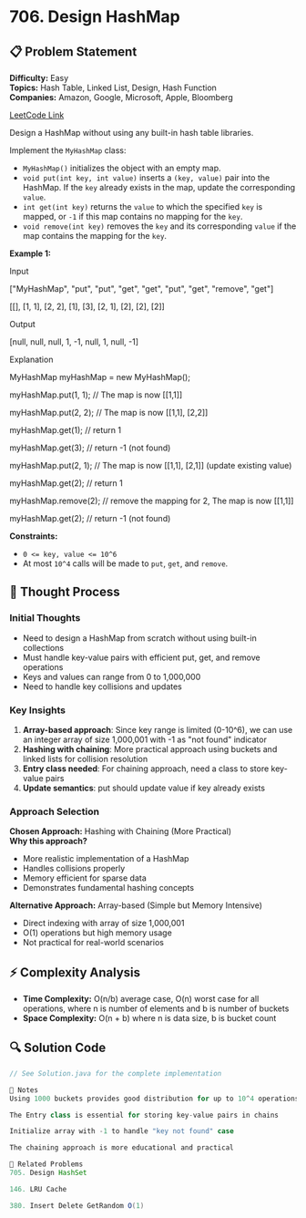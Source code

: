 # 706. Design HashMap

## 📋 Problem Statement
**Difficulty:** Easy  
**Topics:** Hash Table, Linked List, Design, Hash Function  
**Companies:** Amazon, Google, Microsoft, Apple, Bloomberg

[LeetCode Link](https://leetcode.com/problems/design-hashmap/)

Design a HashMap without using any built-in hash table libraries.

Implement the `MyHashMap` class:

- `MyHashMap()` initializes the object with an empty map.
- `void put(int key, int value)` inserts a `(key, value)` pair into the HashMap. If the `key` already exists in the map, update the corresponding `value`.
- `int get(int key)` returns the `value` to which the specified `key` is mapped, or `-1` if this map contains no mapping for the `key`.
- `void remove(int key)` removes the `key` and its corresponding `value` if the map contains the mapping for the `key`.

**Example 1:**

Input

["MyHashMap", "put", "put", "get", "get", "put", "get", "remove", "get"]

[[], [1, 1], [2, 2], [1], [3], [2, 1], [2], [2], [2]]

Output

[null, null, null, 1, -1, null, 1, null, -1]

Explanation

MyHashMap myHashMap = new MyHashMap();

myHashMap.put(1, 1); // The map is now [[1,1]]

myHashMap.put(2, 2); // The map is now [[1,1], [2,2]]

myHashMap.get(1); // return 1

myHashMap.get(3); // return -1 (not found)

myHashMap.put(2, 1); // The map is now [[1,1], [2,1]] (update existing value)

myHashMap.get(2); // return 1

myHashMap.remove(2); // remove the mapping for 2, The map is now [[1,1]]

myHashMap.get(2); // return -1 (not found)


**Constraints:**
- `0 <= key, value <= 10^6`
- At most `10^4` calls will be made to `put`, `get`, and `remove`.

## 🧠 Thought Process

### Initial Thoughts
- Need to design a HashMap from scratch without using built-in collections
- Must handle key-value pairs with efficient put, get, and remove operations
- Keys and values can range from 0 to 1,000,000
- Need to handle key collisions and updates

### Key Insights
1. **Array-based approach**: Since key range is limited (0-10^6), we can use an integer array of size 1,000,001 with -1 as "not found" indicator
2. **Hashing with chaining**: More practical approach using buckets and linked lists for collision resolution
3. **Entry class needed**: For chaining approach, need a class to store key-value pairs
4. **Update semantics**: put should update value if key already exists

### Approach Selection
**Chosen Approach:** Hashing with Chaining (More Practical)  
**Why this approach?** 
- More realistic implementation of a HashMap
- Handles collisions properly
- Memory efficient for sparse data
- Demonstrates fundamental hashing concepts

**Alternative Approach:** Array-based (Simple but Memory Intensive)
- Direct indexing with array of size 1,000,001
- O(1) operations but high memory usage
- Not practical for real-world scenarios

## ⚡ Complexity Analysis
- **Time Complexity:** O(n/b) average case, O(n) worst case for all operations, where n is number of elements and b is number of buckets
- **Space Complexity:** O(n + b) where n is data size, b is bucket count

## 🔍 Solution Code

```java
// See Solution.java for the complete implementation

📝 Notes
Using 1000 buckets provides good distribution for up to 10^4 operations

The Entry class is essential for storing key-value pairs in chains

Initialize array with -1 to handle "key not found" case

The chaining approach is more educational and practical

🔗 Related Problems
705. Design HashSet

146. LRU Cache

380. Insert Delete GetRandom O(1)
